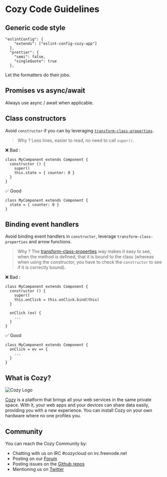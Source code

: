 # Cozy Code Guidelines

## Generic code style

```
"eslintConfig": {
    "extends": ["eslint-config-cozy-app"]
  },
  "prettier": {
    "semi": false,
    "singleQuote": true
  },
```

Let the formatters do their jobs.

## Promises vs async/await

Always use async / await when applicable.

## Class constructors

Avoid `constructor` if you can by leveraging [`transform-class-properties`](transform-class-properties).

> Why ? Less lines, easier to read, no need to call `super()`.

❌  Bad :

```
class MyComponent extends Component {
  constructor () {
    super()
    this.state = { counter: 0 }
  }
}
```

✅  Good

```
class MyComponent extends Component {
  state = { counter: 0 }
}
```

## Binding event handlers

Avoid binding event handlers in `constructor`, leverage `transform-class-properties`
and arrow functions.

> Why ? The [transform-class-properties](transform-class-properties)
way makes it easy to see, when the method is defined, that it is bound to the class
(whereas when using the constructor, you have to check the `constructor` to see if it is correctly bound).

❌  Bad :

```
class MyComponent extends Component {
  constructor () {
    super()
    this.onClick = this.onClick.bind(this)
  }

  onClick (ev) {
    ...
  }
}
```

✅  Good

```
class MyComponent extends Component {
  onClick = ev => {
    ...
  }
}
```

## What is Cozy?

![Cozy Logo](https://raw.github.com/cozy/cozy-setup/gh-pages/assets/images/happycloud.png)

[Cozy](http://cozy.io) is a platform that brings all your web services in the
same private space.  With it, your web apps and your devices can share data
easily, providing you with a new experience. You can install Cozy on your own
hardware where no one profiles you.

## Community

You can reach the Cozy Community by:

* Chatting with us on IRC #cozycloud on irc.freenode.net
* Posting on our [Forum](https://forum.cozy.io)
* Posting issues on the [Github repos](https://github.com/cozy/)
* Mentioning us on [Twitter](http://twitter.com/mycozycloud)

[transform-class-properties]: https://babeljs.io/docs/plugins/transform-class-properties/
